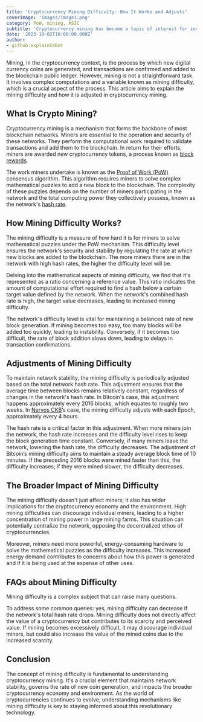 ```yaml
---
title: 'Cryptocurrency Mining Difficulty: How It Works and Adjusts'
coverImage: 'images/image1.png'
category: PoW, mining, ASIC
subtitle: 'Cryptocurrency mining has become a topic of interest for individuals and businesses worldwide.'
date: '2023-10-02T16:00:00.000Z'
author: 
- github:explainCKBot
---
```


Mining, in the cryptocurrency context, is the process by which new digital currency coins are generated, and transactions are confirmed and added to the blockchain public ledger. However, mining is not a straightforward task. It involves complex computations and a variable known as mining difficulty, which is a crucial aspect of the process. This article aims to explain the mining difficulty and how it is adjusted in cryptocurrency mining.


## What Is Crypto Mining?

Cryptocurrency mining is a mechanism that forms the backbone of most blockchain networks. Miners are essential to the operation and security of these networks. They perform the computational work required to validate transactions and add them to the blockchain. In return for their efforts, miners are awarded new cryptocurrency tokens, a process known as [block rewards](https://www.investopedia.com/terms/b/block-reward.asp). 

The work miners undertake is known as the [Proof of Work (PoW)](https://www.nervos.org/knowledge-base/pow_vs_pos_unravelling_(explainCKBot)) consensus algorithm. This algorithm requires miners to solve complex mathematical puzzles to add a new block to the blockchain. The complexity of these puzzles depends on the number of miners participating in the network and the total computing power they collectively possess, known as the network's [hash rate](https://en.wikipedia.org/wiki/Hashrate).


## How Mining Difficulty Works?

The mining difficulty is a measure of how hard it is for miners to solve mathematical puzzles under the PoW mechanism. This difficulty level ensures the network's security and stability by regulating the rate at which new blocks are added to the blockchain. The more miners there are in the network with high hash rates, the higher the difficulty level will be.

Delving into the mathematical aspects of mining difficulty, we find that it's represented as a ratio concerning a reference value. This ratio indicates the amount of computational effort required to find a hash below a certain target value defined by the network. When the network's combined hash rate is high, the target value decreases, leading to increased mining difficulty.

The network's difficulty level is vital for maintaining a balanced rate of new block generation. If mining becomes too easy, too many blocks will be added too quickly, leading to instability. Conversely, if it becomes too difficult, the rate of block addition slows down, leading to delays in transaction confirmations.


## Adjustments of Mining Difficulty

To maintain network stability, the mining difficulty is periodically adjusted based on the total network hash rate. This adjustment ensures that the average time between blocks remains relatively constant, regardless of changes in the network's hash rate. In Bitcoin's case, this adjustment happens approximately every 2016 blocks, which equates to roughly two weeks. In [Nervos CKB](https://www.nervos.org/knowledge-base/nervos_overview_of_a_layered_blockchain)’s case, the mining difficulty adjusts with each Epoch, approximately every 4 hours.

The hash rate is a critical factor in this adjustment. When more miners join the network, the hash rate increases and the difficulty level rises to keep the block generation time constant. Conversely, if many miners leave the network, lowering the hash rate, the difficulty decreases. The adjustment of Bitcoin’s mining difficulty aims to maintain a steady average block time of 10 minutes. If the preceding 2016 blocks were mined faster than this, the difficulty increases; if they were mined slower, the difficulty decreases.


## The Broader Impact of Mining Difficulty

The mining difficulty doesn't just affect miners; it also has wider implications for the cryptocurrency economy and the environment. High mining difficulties can discourage individual miners, leading to a higher concentration of mining power in large mining farms. This situation can potentially centralize the network, opposing the decentralized ethos of cryptocurrencies.

Moreover, miners need more powerful, energy-consuming hardware to solve the mathematical puzzles as the difficulty increases. This increased energy demand contributes to concerns about how this power is generated and if it is being used at the expense of other uses.


## FAQs about Mining Difficulty

Mining difficulty is a complex subject that can raise many questions. 

To address some common queries: yes, mining difficulty can decrease if the network's total hash rate drops. Mining difficulty does not directly affect the value of a cryptocurrency but contributes to its scarcity and perceived value. If mining becomes excessively difficult, it may discourage individual miners, but could also increase the value of the mined coins due to the increased scarcity.


## Conclusion

The concept of mining difficulty is fundamental to understanding cryptocurrency mining. It's a crucial element that maintains network stability, governs the rate of new coin generation, and impacts the broader cryptocurrency economy and environment. As the world of cryptocurrencies continues to evolve, understanding mechanisms like mining difficulty is key to staying informed about this revolutionary technology.
